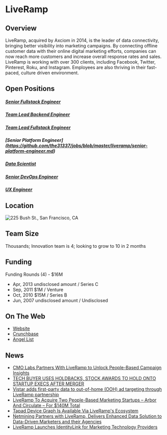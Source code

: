 # LiveRamp

## Overview
LiveRamp, acquired by Axciom in 2014, is the leader of data connectivity, bringing better visibility into marketing campaigns. By connecting offline customer data with their online digital marketing efforts, companies can now reach more customers and increase overall response rates and sales. LiveRamp is working with over 300 clients, including Facebook, Twitter, Pinterest, Roku, and Instagram. Employees are also thriving in their fast-paced, culture driven environment.

## Open Positions
##### [Senior Fullstack Engineer](https://github.com/the31337/jobs/blob/master/liveramp/senior-fullstack-engineer.md)
##### [Team Lead Backend Engineer](https://github.com/the31337/jobs/blob/master/liveramp/team-lead-backend-engineer.md)
##### [Team Lead Fullstack Engineer](https://github.com/the31337/jobs/blob/master/liveramp/team-lead-fullstack-engineer.md)
##### [Senior Platform Engineer] (https://github.com/the31337/jobs/blob/master/liveramp/senior-platform-engineer.md)
##### [Data Scientist](https://github.com/the31337/jobs/blob/master/liveramp/data-scientist.md)
##### [Senior DevOps Engineer](https://github.com/the31337/jobs/blob/master/liveramp/senior-devops-engineer.md)
##### [UX Engineer](https://github.com/the31337/jobs/blob/master/liveramp/ux-engineer.md)

## Location
![225 Bush St., San Francisco, CA](https://maps.googleapis.com/maps/api/staticmap?center=225+Bush+St.,+San+Francisco,+CA&zoom=13&scale=false&size=600x300&maptype=roadmap&format=png&visual_refresh=true)  

## Team Size
Thousands; Innovation team is 4; looking to grow to 10 in 2 months

## Funding
Funding Rounds (4) - $16M
+ Apr, 2013	undisclosed amount / Series C
+ Sep, 2011	$1M / Venture
+ Oct, 2010	$15M / Series B
+ Jun, 2007	undisclosed amount / Undisclosed

## On The Web
+ [Website](http://www.liveramp.com)
+ [Crunchbase](https://www.crunchbase.com/organization/liveramp#/entity)
+ [Angel List](https://angel.co/liveramp)

## News
+ [CMO Labs Partners With LiveRamp to Unlock People-Based Campaign Insights](http://www.prnewswire.com/news-releases/cmo-labs-partners-with-liveramp-to-unlock-people-based-campaign-insights-300377413.html)
+ [TECH BUYER USES HOLDBACKS, STOCK AWARDS TO HOLD ONTO STARTUP EXECS AFTER MERGER](http://blog.legalsolutions.thomsonreuters.com/current-awareness-2/tech-buyer-uses-holdbacks-stock-awards-to-hold-onto-startup-execs-after-merger)
+ [Vistar adds first-party data to out-of-home (OOH) ad targeting through LiveRamp partnership](http://marketingland.com/vistar-adds-first-party-data-home-ooh-ad-targeting-liveramp-partnership-198981)
+ [LiveRamp To Acquire Two People-Based Marketing Startups – Arbor And Circulate – For $140M Total](https://adexchanger.com/data-exchanges/liveramp-acquire-two-people-based-marketing-startups-arbor-circulate-140m-total/)
+ [Tapad Device Graph Is Available Via LiveRamp's Ecosystem](http://www.mediapost.com/publications/article/289107/tapad-device-graph-is-available-via-liveramps-eco.html)
+ [Netmining Partners with LiveRamp, Delivers Enhanced Data Solution to Data-Driven Marketers and their Agencies](http://www.marketwired.com/press-release/netmining-partners-with-liveramp-delivers-enhanced-data-solution-data-driven-marketers-2173288.htm)
+ [LiveRamp Launches IdentityLink for Marketing Technology Providers](http://www.acxiom.com/liveramp-launches-identitylink-for-marketing-technology-providers/)
